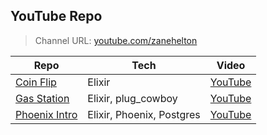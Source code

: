 ## YouTube Repo

> Channel URL: [youtube.com/zanehelton](https://youtube.com/zanehelton)

| Repo | Tech | Video |
|---|---|---|
| [Coin Flip](https://github.com/ZaneH-YT/coin_flip) | Elixir | [YouTube](https://www.youtube.com/watch?v=Vz7qH_dJQC0) |
| [Gas Station](https://github.com/ZaneH-YT/gas_station) | Elixir, plug_cowboy | [YouTube](https://www.youtube.com/watch?v=qBooLXNrOZM) |
| [Phoenix Intro](https://youtu.be/Tebd91962ys) | Elixir, Phoenix, Postgres | [YouTube](https://youtu.be/Tebd91962ys) |
